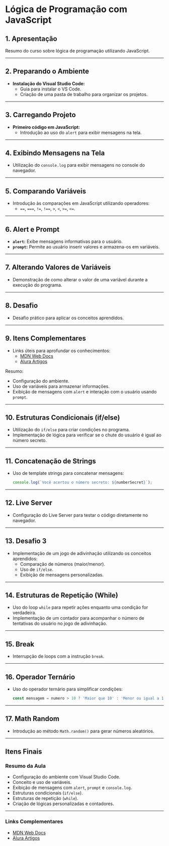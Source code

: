 # Lógica de Programação com JavaScript

## 1. Apresentação
Resumo do curso sobre lógica de programação utilizando JavaScript.

---

## 2. Preparando o Ambiente
- **Instalação do Visual Studio Code:**
  - Guia para instalar o VS Code.
  - Criação de uma pasta de trabalho para organizar os projetos.

---

## 3. Carregando Projeto
- **Primeiro código em JavaScript:**
  - Introdução ao uso do `alert` para exibir mensagens na tela.

---

## 4. Exibindo Mensagens na Tela
- Utilização do `console.log` para exibir mensagens no console do navegador.

---

## 5. Comparando Variáveis
- Introdução às comparações em JavaScript utilizando operadores:
  - `==`, `===`, `!=`, `!==`, `>`, `<`, `>=`, `<=`.

---

## 6. Alert e Prompt
- **`alert`:** Exibe mensagens informativas para o usuário.
- **`prompt`:** Permite ao usuário inserir valores e armazena-os em variáveis.

---

## 7. Alterando Valores de Variáveis
- Demonstração de como alterar o valor de uma variável durante a execução do programa.

---

## 8. Desafio
- Desafio prático para aplicar os conceitos aprendidos.

---

## 9. Itens Complementares
- Links úteis para aprofundar os conhecimentos:
  - [MDN Web Docs](https://developer.mozilla.org/pt-BR/docs/Learn_web_development/Core/Scripting/What_is_JavaScript)
  - [Alura Artigos](https://www.alura.com.br/artigos/javascript)

Resumo:
- Configuração do ambiente.
- Uso de variáveis para armazenar informações.
- Exibição de mensagens com `alert` e interação com o usuário usando `prompt`.

---

## 10. Estruturas Condicionais (if/else)
- Utilização do `if/else` para criar condições no programa.
- Implementação de lógica para verificar se o chute do usuário é igual ao número secreto.

---

## 11. Concatenação de Strings
- Uso de template strings para concatenar mensagens:
  ```javascript
  console.log(`Você acertou o número secreto: ${numberSecret}`);
  ```

---

## 12. Live Server
- Configuração do Live Server para testar o código diretamente no navegador.

---

## 13. Desafio 3
- Implementação de um jogo de adivinhação utilizando os conceitos aprendidos:
  - Comparação de números (maior/menor).
  - Uso de `if/else`.
  - Exibição de mensagens personalizadas.

---

## 14. Estruturas de Repetição (While)
- Uso do loop `while` para repetir ações enquanto uma condição for verdadeira.
- Implementação de um contador para acompanhar o número de tentativas do usuário no jogo de adivinhação.

---

## 15. Break
- Interrupção de loops com a instrução `break`.

---

## 16. Operador Ternário
- Uso do operador ternário para simplificar condições:
  ```javascript
  const mensagem = numero > 10 ? 'Maior que 10' : 'Menor ou igual a 10';
  ```

---

## 17. Math Random
- Introdução ao método `Math.random()` para gerar números aleatórios.

---

## Itens Finais
### Resumo da Aula
- Configuração do ambiente com Visual Studio Code.
- Conceito e uso de variáveis.
- Exibição de mensagens com `alert`, `prompt` e `console.log`.
- Estruturas condicionais (`if/else`).
- Estruturas de repetição (`while`).
- Criação de lógicas personalizadas e contadores.

---

### Links Complementares
- [MDN Web Docs](https://developer.mozilla.org/pt-BR/docs/Learn_web_development/Core/Scripting/What_is_JavaScript)
- [Alura Artigos](https://www.alura.com.br/artigos/javascript)
